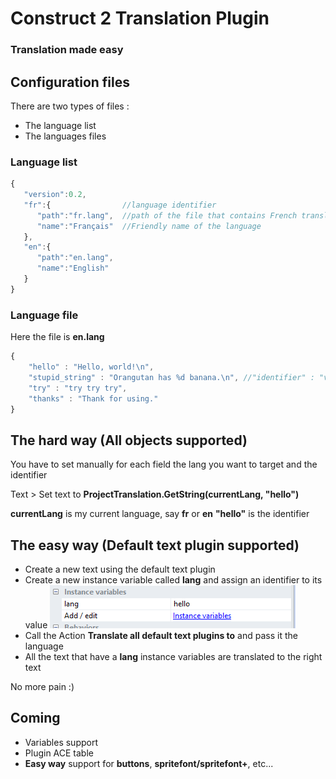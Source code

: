 # Construct 2 Translation Plugin

### Translation made easy

## Configuration files
There are two types of files : 
* The language list
* The languages files

### Language list
```javascript
{
   "version":0.2,
   "fr":{                //language identifier 
      "path":"fr.lang",  //path of the file that contains French translations
      "name":"Français"  //Friendly name of the language
   },
   "en":{
      "path":"en.lang",
      "name":"English"
   }
}
```

### Language file 
Here the file is **en.lang**
```javascript
{
    "hello" : "Hello, world!\n",
    "stupid_string" : "Orangutan has %d banana.\n", //"identifier" : "value"
    "try" : "try try try",
    "thanks" : "Thank for using."
}
```

## The hard way (All objects supported)
You have to set manually for each field the lang you want to target and the identifier

Text > Set text to **ProjectTranslation.GetString(currentLang, "hello")**

**currentLang** is my current language, say **fr** or **en**
**"hello"** is the identifier

## The easy way (Default text plugin supported)
* Create a new text using the default text plugin
* Create a new instance variable called **lang** and assign an identifier to its value
![Image of Yaktocat](img/instancevar.png)
* Call the Action **Translate all default text plugins to** and pass it the language
* All the text that have a **lang** instance variables are translated to the right text

No more pain :)

## Coming
* Variables support
* Plugin ACE table
* **Easy way** support for **buttons**, **spritefont/spritefont+**, etc...
